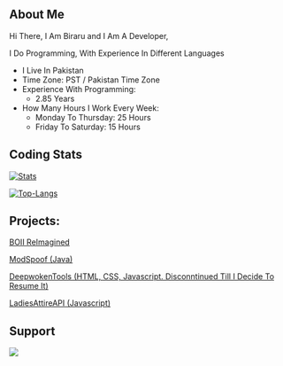 ## About Me

Hi There, I Am Biraru and I Am A Developer,

I Do Programming, With Experience In Different Languages
* I Live In Pakistan
* Time Zone: PST / Pakistan Time Zone
* Experience With Programming:
  * 2.85 Years
* How Many Hours I Work Every Week:
  * Monday To Thursday: 25 Hours
  * Friday To Saturday: 15 Hours

## Coding Stats

[![Stats](https://github-readme-stats-rho-sandy-71.vercel.app/api/?username=BiraruYT&theme=dark)]()

[![Top-Langs](https://github-readme-stats-rho-sandy-71.vercel.app/api/top-langs/?username=BiraruYT&theme=dark)]()

## Projects:

[BOII ReImagined](https://github.com/BiraruStudios/BOIII-ReImagined)

[ModSpoof (Java)](https://github.com/BiraruYT/ModSpoof)

[DeepwokenTools (HTML, CSS, Javascript. Disconntinued Till I Decide To Resume It)](https://github.com/BiraruYT/cheapplayz.github.io)

[LadiesAttireAPI (Javascript)](https://github.com/BiraruYT/LadiesAttireAPI)

## Support

<a href="https://www.buymeacoffee.com/biraru"><img src="https://img.buymeacoffee.com/button-api/?text=Buy me a coffee&emoji=&slug=biraru&button_colour=FFDD00&font_colour=000000&font_family=Comic&outline_colour=000000&coffee_colour=ffffff" /></a>
